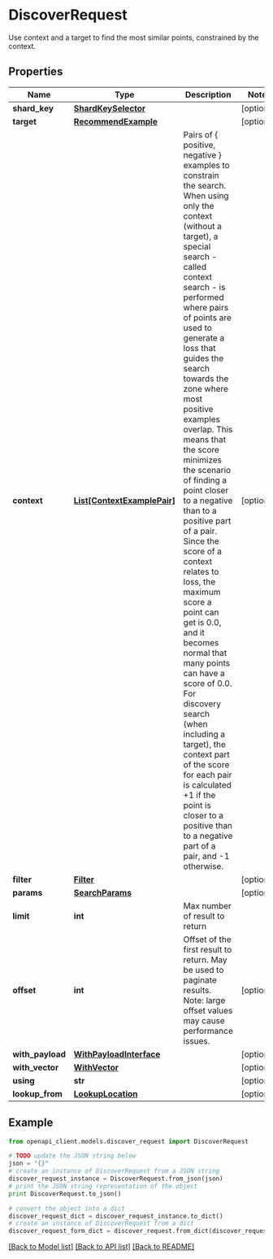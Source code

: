 # DiscoverRequest

Use context and a target to find the most similar points, constrained by the context.

## Properties
Name | Type | Description | Notes
------------ | ------------- | ------------- | -------------
**shard_key** | [**ShardKeySelector**](ShardKeySelector.md) |  | [optional] 
**target** | [**RecommendExample**](RecommendExample.md) |  | [optional] 
**context** | [**List[ContextExamplePair]**](ContextExamplePair.md) | Pairs of { positive, negative } examples to constrain the search.  When using only the context (without a target), a special search - called context search - is performed where pairs of points are used to generate a loss that guides the search towards the zone where most positive examples overlap. This means that the score minimizes the scenario of finding a point closer to a negative than to a positive part of a pair.  Since the score of a context relates to loss, the maximum score a point can get is 0.0, and it becomes normal that many points can have a score of 0.0.  For discovery search (when including a target), the context part of the score for each pair is calculated +1 if the point is closer to a positive than to a negative part of a pair, and -1 otherwise. | [optional] 
**filter** | [**Filter**](Filter.md) |  | [optional] 
**params** | [**SearchParams**](SearchParams.md) |  | [optional] 
**limit** | **int** | Max number of result to return | 
**offset** | **int** | Offset of the first result to return. May be used to paginate results. Note: large offset values may cause performance issues. | [optional] 
**with_payload** | [**WithPayloadInterface**](WithPayloadInterface.md) |  | [optional] 
**with_vector** | [**WithVector**](WithVector.md) |  | [optional] 
**using** | **str** |  | [optional] 
**lookup_from** | [**LookupLocation**](LookupLocation.md) |  | [optional] 

## Example

```python
from openapi_client.models.discover_request import DiscoverRequest

# TODO update the JSON string below
json = "{}"
# create an instance of DiscoverRequest from a JSON string
discover_request_instance = DiscoverRequest.from_json(json)
# print the JSON string representation of the object
print DiscoverRequest.to_json()

# convert the object into a dict
discover_request_dict = discover_request_instance.to_dict()
# create an instance of DiscoverRequest from a dict
discover_request_form_dict = discover_request.from_dict(discover_request_dict)
```
[[Back to Model list]](../README.md#documentation-for-models) [[Back to API list]](../README.md#documentation-for-api-endpoints) [[Back to README]](../README.md)


